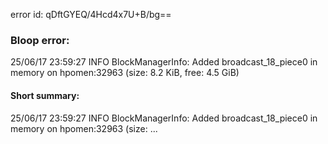 error id: qDftGYEQ/4Hcd4x7U+B/bg==
### Bloop error:

25/06/17 23:59:27 INFO BlockManagerInfo: Added broadcast_18_piece0 in memory on hpomen:32963 (size: 8.2 KiB, free: 4.5 GiB)
#### Short summary: 

25/06/17 23:59:27 INFO BlockManagerInfo: Added broadcast_18_piece0 in memory on hpomen:32963 (size: ...
